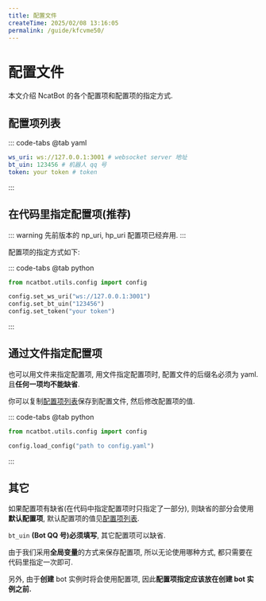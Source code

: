 ```yaml
---
title: 配置文件
createTime: 2025/02/08 13:16:05
permalink: /guide/kfcvme50/
---
```


# 配置文件

本文介绍 NcatBot 的各个配置项和配置项的指定方式.

## 配置项列表

::: code-tabs
@tab yaml
```yaml
ws_uri: ws://127.0.0.1:3001 # websocket server 地址
bt_uin: 123456 # 机器人 qq 号
token: your token # token
```
:::

## 在代码里指定配置项(推荐)

::: warning
先前版本的 np_uri, hp_uri 配置项已经弃用.
:::


配置项的指定方式如下:

::: code-tabs
@tab python
```python
from ncatbot.utils.config import config

config.set_ws_uri("ws://127.0.0.1:3001")
config.set_bt_uin("123456")
config.set_token("your token")
```
:::

## 通过文件指定配置项

也可以用文件来指定配置项, 用文件指定配置项时, 配置文件的后缀名必须为 yaml. 且**任何一项均不能缺省**.

你可以复制[配置项列表](#配置项列表)保存到配置文件, 然后修改配置项的值.

::: code-tabs
@tab python
```python
from ncatbot.utils.config import config

config.load_config("path to config.yaml")
```
:::

## 其它

如果配置项有缺省(在代码中指定配置项时只指定了一部分), 则缺省的部分会使用**默认配置项**, 默认配置项的值见[配置项列表](#配置项列表).

`bt_uin` **(Bot QQ 号)必须填写**, 其它配置项可以缺省.

由于我们采用**全局变量**的方式来保存配置项, 所以无论使用哪种方式, 都只需要在代码里指定一次即可. 

另外, 由于**创建** bot 实例时将会使用配置项, 因此**配置项指定应该放在创建 bot 实例之前.**